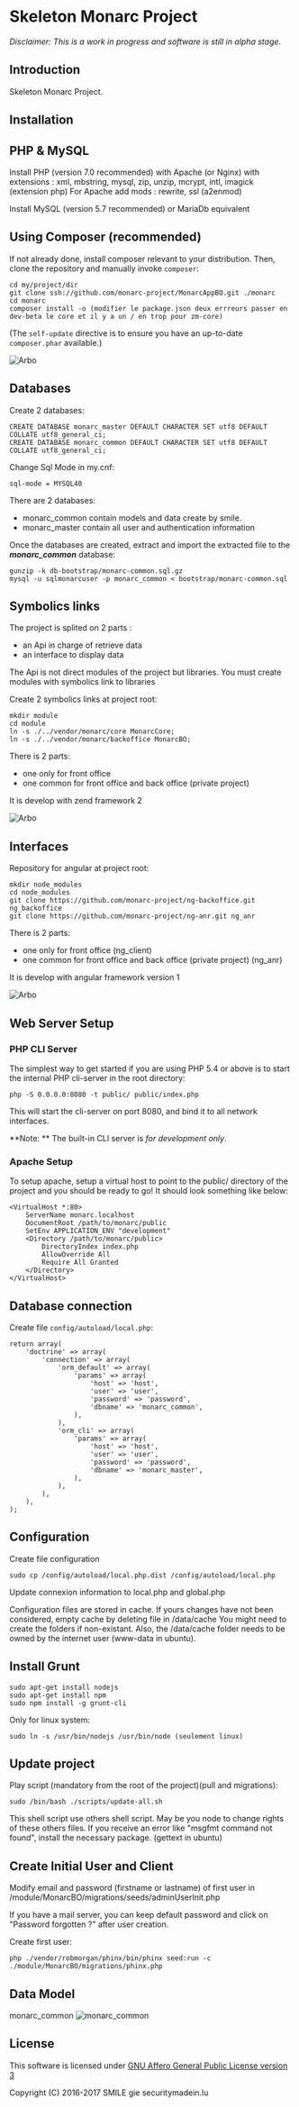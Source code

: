 Skeleton Monarc Project
=======================

*Disclaimer: This is a work in progress and software is still in alpha stage.*

Introduction
------------
Skeleton Monarc Project.

Installation
------------

PHP & MySQL
-----------
Install PHP (version 7.0 recommended) with Apache (or Nginx) with extensions : xml, mbstring, mysql, zip, unzip, mcrypt, intl, imagick (extension php)
For Apache add mods : rewrite, ssl (a2enmod)

Install MySQL (version 5.7 recommended) or MariaDb equivalent


Using Composer (recommended)
----------------------------
If not already done, install composer relevant to your distribution. Then, clone the repository and manually invoke `composer`:

    cd my/project/dir
    git clone ssh://github.com/monarc-project/MonarcAppBO.git ./monarc
    cd monarc
    composer install -o (modifier le package.json deux errreurs passer en dev-beta le core et il y a un / en trop pour zm-core)

(The `self-update` directive is to ensure you have an up-to-date `composer.phar`
available.)

![Arbo](public/img/arbo1.png "Arbo")

Databases
---------
Create 2 databases:

    CREATE DATABASE monarc_master DEFAULT CHARACTER SET utf8 DEFAULT COLLATE utf8_general_ci;
    CREATE DATABASE monarc_common DEFAULT CHARACTER SET utf8 DEFAULT COLLATE utf8_general_ci;

Change Sql Mode in my.cnf:

    sql-mode = MYSQL40

There are 2 databases:
* monarc_common contain models and data create by smile.
* monarc_master contain all user and authentication information

Once the databases are created, extract and import the extracted file to the ***monarc_common*** database:
    
    gunzip -k db-bootstrap/monarc-common.sql.gz
    mysql -u sqlmonarcuser -p monarc_common < bootstrap/monarc-common.sql

Symbolics links
---------------

The project is splited on 2 parts :
* an Api in charge of retrieve data
* an interface to display data

The Api is not direct modules of the project but libraries.
You must create modules with symbolics link to libraries

Create 2 symbolics links at project root:

    mkdir module
    cd module
    ln -s ./../vendor/monarc/core MonarcCore;
    ln -s ./../vendor/monarc/backoffice MonarcBO;

There is 2 parts:
* one only for front office
* one common for front office and back office (private project)

It is develop with zend framework 2

![Arbo](public/img/arbo2.png "Arbo")

Interfaces
----------
Repository for angular at project root:

    mkdir node_modules
    cd node_modules
    git clone https://github.com/monarc-project/ng-backoffice.git ng_backoffice
    git clone https://github.com/monarc-project/ng-anr.git ng_anr

 There is 2 parts:
 * one only for front office (ng_client)
 * one common for front office and back office (private project) (ng_anr)

 It is develop with angular framework version 1

![Arbo](public/img/arbo3.png "Arbo")

Web Server Setup
----------------

### PHP CLI Server

The simplest way to get started if you are using PHP 5.4 or above is to start the internal PHP cli-server in the root directory:

    php -S 0.0.0.0:8080 -t public/ public/index.php

This will start the cli-server on port 8080, and bind it to all network
interfaces.

**Note: ** The built-in CLI server is *for development only*.

### Apache Setup

To setup apache, setup a virtual host to point to the public/ directory of the
project and you should be ready to go! It should look something like below:

    <VirtualHost *:80>
        ServerName monarc.localhost
        DocumentRoot /path/to/monarc/public
        SetEnv APPLICATION_ENV "development"
        <Directory /path/to/monarc/public>
            DirectoryIndex index.php
            AllowOverride All
            Require All Granted
        </Directory>
    </VirtualHost>


Database connection
-------------------

Create file `config/autoload/local.php`:

    return array(
        'doctrine' => array(
            'connection' => array(
                'orm_default' => array(
                    'params' => array(
                        'host' => 'host',
                        'user' => 'user',
                        'password' => 'password',
                        'dbname' => 'monarc_common',
                    ),
                ),
                'orm_cli' => array(
                    'params' => array(
                        'host' => 'host',
                        'user' => 'user',
                        'password' => 'password',
                        'dbname' => 'monarc_master',
                    ),
                ),
            ),
        ),
    );


Configuration
-------------

Create file configuration

    sudo cp /config/autoload/local.php.dist /config/autoload/local.php

Update connexion information to local.php and global.php

Configuration files are stored in cache.
If yours changes have not been considered, empty cache by deleting file in /data/cache
You might need to create the folders if non-existant. Also, the /data/cache folder needs to be owned by the internet user (www-data in ubuntu).

Install Grunt
-------------

    sudo apt-get install nodejs
    sudo apt-get install npm
    sudo npm install -g grunt-cli

Only for linux system:

    sudo ln -s /usr/bin/nodejs /usr/bin/node (seulement linux)

Update project
--------------
Play script (mandatory from the root of the project)(pull and migrations):

    sudo /bin/bash ./scripts/update-all.sh

This shell script use others shell script. May be you node to change rights of these others files. If you receive an error like "msgfmt command not found", install the necessary package. (gettext in ubuntu)

Create Initial User and Client
------------------------------

Modify email and password (firstname or lastname) of first user in /module/MonarcBO/migrations/seeds/adminUserInit.php

If you have a mail server, you can keep default password and click on "Password forgotten ?" after user creation.

Create first user:

    php ./vendor/robmorgan/phinx/bin/phinx seed:run -c ./module/MonarcBO/migrations/phinx.php

Data Model
----------

monarc_common
![monarc_common](public/img/model-common.png "monarc_common")

License
-------

This software is licensed under [GNU Affero General Public License version 3](http://www.gnu.org/licenses/agpl-3.0.html)

Copyright (C) 2016-2017 SMILE gie securitymadein.lu

